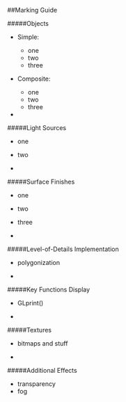 ##Marking Guide

#####Objects

- Simple:
	- one
	- two
	- three
- Composite:
	- one
	- two
	- three

-
#####Light Sources

- one
- two

-
#####Surface Finishes

- one
- two
- three

-
#####Level-of-Details Implementation

- polygonization

-
#####Key Functions Display

- GLprint()

-
#####Textures

- bitmaps and stuff

-
#####Additional Effects

- transparency
- fog